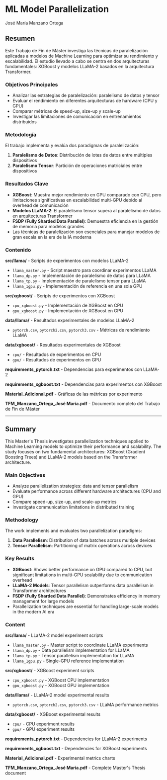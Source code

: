 # ML Model Parallelization

José María Manzano Ortega

## Resumen

Este Trabajo de Fin de Máster investiga las técnicas de paralelización aplicadas a modelos de Machine Learning para optimizar su rendimiento y escalabilidad. El estudio llevado a cabo se centra en dos arquitecturas fundamentales: XGBoost y modelos LLaMA-2 basados en la arquitectura Transformer.

### Objetivos Principales
- Analizar las estrategias de paralelización: paralelismo de datos y tensor
- Evaluar el rendimiento en diferentes arquitecturas de hardware (CPU y GPU)
- Comparar métricas de speed-up, size-up y scale-up
- Investigar las limitaciones de comunicación en entrenamientos distribuidos

### Metodología
El trabajo implementa y evalúa dos paradigmas de paralelización:
1. **Paralelismo de Datos**: Distribución de lotes de datos entre múltiples dispositivos
2. **Paralelismo Tensor**: Partición de operaciones matriciales entre dispositivos

### Resultados Clave
- **XGBoost**: Muestra mejor rendimiento en GPU comparado con CPU, pero limitaciones significativas en escalabilidad multi-GPU debido al overhead de comunicación
- **Modelos LLaMA-2**: El paralelismo tensor supera al paralelismo de datos en arquitecturas Transformer
- **FSDP (Fully Sharded Data Parallel)**: Demuestra eficiencia en la gestión de memoria para modelos grandes
- Las técnicas de paralelización son esenciales para manejar modelos de gran escala en la era de la IA moderna

### Contenido

**src/llama/** - Scripts de experimentos con modelos LLaMA-2
- `llama_master.py` - Script maestro para coordinar experimentos LLaMA
- `llama_dp.py` - Implementación de paralelismo de datos para LLaMA
- `llama_tp.py` - Implementación de paralelismo tensor para LLaMA
- `llama_1gpu.py` - Implementación de referencia en una sola GPU

**src/xgboost/** - Scripts de experimentos con XGBoost
- `cpu_xgboost.py` - Implementación de XGBoost en CPU
- `gpu_xgboost.py` - Implementación de XGBoost en GPU

**data/llama/** - Resultados experimentales de modelos LLaMA-2
- `pytorch.csv`, `pytorch2.csv`, `pytorch3.csv` - Métricas de rendimiento LLaMA

**data/xgboost/** - Resultados experimentales de XGBoost
- `cpu/` - Resultados de experimentos en CPU
- `gpu/` - Resultados de experimentos en GPU

**requirements_pytorch.txt** - Dependencias para experimentos con LLaMA-2

**requirements_xgboost.txt** - Dependencias para experimentos con XGBoost

**Material_Adicional.pdf** - Gráficas de las métricas por experimento

**TFM_Manzano_Ortega_José María.pdf** - Documento completo del Trabajo de Fin de Máster

---

## Summary

This Master's Thesis investigates parallelization techniques applied to Machine Learning models to optimize their performance and scalability. The study focuses on two fundamental architectures: XGBoost (Gradient Boosting Trees) and LLaMA-2 models based on the Transformer architecture.

### Main Objectives
- Analyze parallelization strategies: data and tensor parallelism
- Evaluate performance across different hardware architectures (CPU and GPU)
- Compare speed-up, size-up, and scale-up metrics
- Investigate communication limitations in distributed training

### Methodology
The work implements and evaluates two parallelization paradigms:
1. **Data Parallelism**: Distribution of data batches across multiple devices
2. **Tensor Parallelism**: Partitioning of matrix operations across devices

### Key Results
- **XGBoost**: Shows better performance on GPU compared to CPU, but significant limitations in multi-GPU scalability due to communication overhead
- **LLaMA-2 Models**: Tensor parallelism outperforms data parallelism in Transformer architectures
- **FSDP (Fully Sharded Data Parallel)**: Demonstrates efficiency in memory management for large models
- Parallelization techniques are essential for handling large-scale models in the modern AI era

### Content

**src/llama/** - LLaMA-2 model experiment scripts
- `llama_master.py` - Master script to coordinate LLaMA experiments
- `llama_dp.py` - Data parallelism implementation for LLaMA
- `llama_tp.py` - Tensor parallelism implementation for LLaMA
- `llama_1gpu.py` - Single-GPU reference implementation

**src/xgboost/** - XGBoost experiment scripts
- `cpu_xgboost.py` - XGBoost CPU implementation
- `gpu_xgboost.py` - XGBoost GPU implementation

**data/llama/** - LLaMA-2 model experimental results
- `pytorch.csv`, `pytorch2.csv`, `pytorch3.csv` - LLaMA performance metrics

**data/xgboost/** - XGBoost experimental results
- `cpu/` - CPU experiment results
- `gpu/` - GPU experiment results

**requirements_pytorch.txt** - Dependencies for LLaMA-2 experiments 

**requirements_xgboost.txt** - Dependencies for XGBoost experiments

**Material_Adicional.pdf** - Experimental metrics charts

**TFM_Manzano_Ortega_José María.pdf** - Complete Master's Thesis document